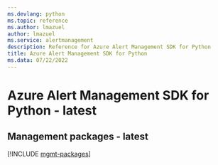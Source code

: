 ```yaml
---
ms.devlang: python
ms.topic: reference
ms.author: lmazuel
author: lmazuel
ms.service: alertmanagement
description: Reference for Azure Alert Management SDK for Python
title: Azure Alert Management SDK for Python
ms.data: 07/22/2022
---
```

# Azure Alert Management SDK for Python - latest

## Management packages - latest
[!INCLUDE [mgmt-packages](alert-management-mgmt-index.md)]